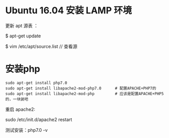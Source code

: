 



# Ubuntu 16.04 安装 LAMP 环境

更新 apt 源表 ：

$ apt-get update 

$ vim /etc/apt/source.list   // 查看源




# 安装php

```
sudo apt-get install php7.0
sudo apt-get install libapache2-mod-php7.0      # 配置APACHE+PHP7的
sudo apt-get install libapache2-mod-php         # 应该是配置APACHE+PHP5的，一块装吧

```

重启 apache2:

sudo /etc/init.d/apache2 restart


测试安装：php7.0 -v